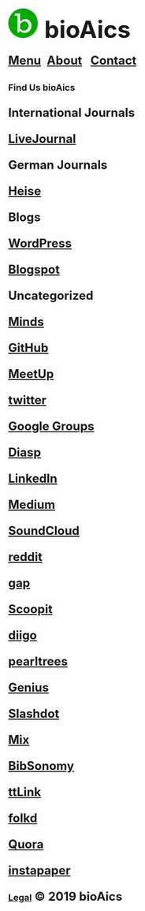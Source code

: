 # <a href="https://bioaics.github.io"><img width="60px" src="/bioAics.svg" /></a> &nbsp;<strong><font size="7">bioAics</font></strong>
<strong><font size="5"><a href="https://bioaics.github.io/menu">Menu</a></font></strong>&nbsp;&nbsp;&nbsp;<strong><font size="5"><a href="https://bioaics.github.io/about">About</a>&nbsp;&nbsp;&nbsp;<strong><font size="5"><a href="https://bioaics.github.io/contact">Contact</a></font></strong>
<p><strong><font size="4">Find Us bioAics</font></strong></p>
<p><strong>International Journals</strong></p>
<p><strong><font size="5"><a href="https://bioaics.livejournal.com" target="_blank">LiveJournal</a></font></strong></p>
<p><strong>German Journals</strong></p>
<p><strong><font size="5"><a href="https://heise.de/forum/heise-online/Roboter/Wir-sind-die-Roboter/posting-35266727/show/" target="_blank">Heise</a></font></strong></p>
<p><strong>Blogs</strong></p>
<p><strong><font size="5"><a href="https://bioaics.wordpress.com/" target="_blank">WordPress</a></font></strong></p>
<p><strong><font size="5"><a href="https://bioaics.blogspot.com/" target="_blank">Blogspot</a></font></strong></p>
<p><strong>Uncategorized</strong></p>
<p><strong><font size="5"><a href="https://minds.com/bioaics" target="_blank">Minds</a></font></strong></p>
<p><strong><font size="5"><a href="https://github.com/bioaics" target="_blank">GitHub</a></font></strong></p>
<p><strong><font size="5"><a href="https://meetup.com/members/289362836" target="_blank">MeetUp</a></font></strong></p>
<p><strong><font size="5"><a href="https://twitter.com/bioAics/" target="_blank">twitter</a></font></strong></p>
<p><strong><font size="5"><a href="https://groups.google.com/forum/#!forum/bioaics" target="_blank">Google Groups</a></font></strong></p>
<p><strong><font size="5"><a href="https://diasp.org/people/5e46a9b0b06901373a47047d7b62795e" target="_blank">Diasp</a></font></strong></p>
<p><strong><font size="5"><a href="https://linkedin.com/in/ben-adam/" target="_blank">LinkedIn</a></font></strong></p>
<p><strong><font size="5"><a href="https://medium.com/@bioAics" target="_blank">Medium</a></font></strong></p>
<p><strong><font size="5"><a href="https://soundcloud.com/bioaics" target="_blank">SoundCloud</a></font></strong></p>
<p><strong><font size="5"><a href="https://reddit.com/u/bioAics" target="_blank">reddit</a></font></strong></p>
<p><strong><font size="5"><a href="https://gab.com/bioaics" target="_blank">gap</a></font></strong></p>
<p><strong><font size="5"><a href="https://scoop.it/u/bioaics" target="_blank">Scoopit</a></font></strong></p>
<p><strong><font size="5"><a href="https://diigo.com/profile/bioaics" target="_blank">diigo</a></font></strong></p>
<p><strong><font size="5"><a href="https://pearltrees.com/bioaics" target="_blank">pearltrees</a></font></strong></p>
<p><strong><font size="5"><a href="https://genius.com/bioAics" target="_blank">Genius</a></font></strong></p>
<p><strong><font size="5"><a href="https://slashdot.org/~bioAics" target="_blank">Slashdot</a></font></strong></p>
<p><strong><font size="5"><a href="https://mix.com/bioaics" target="_blank">Mix</a></font></strong></p>
<p><strong><font size="5"><a href="https://www.bibsonomy.org/user/bioaics" target="_blank">BibSonomy</a></font></strong></p>
<p><strong><font size="5"><a href="http://ttlink.com/bioaics" target="_blank">ttLink</a></font></strong></p>
<p><strong><font size="5"><a href="http://folkd.com/user/bioAics" target="_blank">folkd</a></font></strong></p>
<p><strong><font size="5"><a href="https://quora.com/profile/BioAics" target="_blank">Quora</a></font></strong></p>
<p><strong><font size="5"><a href="https://instapaper.com/p/bioAics" target="_blank">instapaper</a></font></strong></p>

<strong><font size="4"><a href="https://bioaics.github.io/legal">Legal</a></font></strong> © 2019 bioAics
